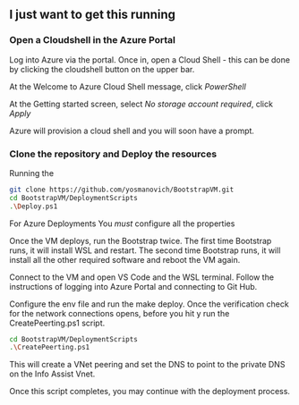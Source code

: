 
## I just want to get this running

### Open a Cloudshell in the Azure Portal

Log into Azure via the portal. 
Once in, open a Cloud Shell - this can be done by clicking the cloudshell button on the upper bar.

At the Welcome to Azure Cloud Shell message, click *PowerShell* 

At the Getting started screen, select *No storage account required*, click *Apply*

Azure will provision a cloud shell and you will soon have a prompt.

### Clone the repository and Deploy the resources
Running the 
   ```bash
   git clone https://github.com/yosmanovich/BootstrapVM.git
   cd BootstrapVM/DeploymentScripts
   .\Deploy.ps1
   ```
For Azure Deployments
You *must* configure all the properties

Once the VM deploys, run the Bootstrap twice. The first time Bootstrap runs, it will install WSL and restart. The second time Bootstrap runs, it will install all the other required software and reboot the VM again.

Connect to the VM and open VS Code and the WSL terminal. Follow the instructions of logging into Azure Portal and connecting to Git Hub. 

Configure the env file and run the make deploy. Once the verification check for the network connections opens, before you hit y run the CreatePeerting.ps1 script.

   ```bash
   cd BootstrapVM/DeploymentScripts
   .\CreatePeerting.ps1
   ```

This will create a VNet peering and set the DNS to point to the private DNS on the Info Assist Vnet.

Once this script completes, you may continue with the deployment process.

